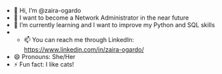 - 👋 Hi, I’m @zaira-ogardo
- 👀 I want to become a Network Administrator in the near future
- 🌱 I’m currently learning and I want to improve my Python and SQL skills
- - 📫 You can reach me through LinkedIn: https://www.linkedin.com/in/zaira-ogardo/
- 😄 Pronouns: She/Her
- ⚡ Fun fact: I like cats!

<!---
zaira-ogardo/zaira-ogardo is a ✨ special ✨ repository because its `README.md` (this file) appears on your GitHub profile.
You can click the Preview link to take a look at your changes.
--->
